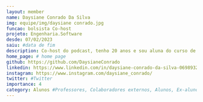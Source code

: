 ```yaml
---
layout: member
name: Daysiane Conrado Da Silva
img: equipe/img/daysiane conrado.jpg
funcao: bolsista Co-host
projeto: Engenharia.Software 
desde: 07/02/2023
saiu: #data de fim
description: Co-host do podcast, tenho 20 anos e sou aluna do curso de licenciatura em ciência da computação na Universidade Federal da Paraíba campus IV, tenho como passatempo jogos eletrônicos como League of legends e Genshin Impact, amante de chocolates e muita música. 
home_page: # home page
github: https://github.com/DaysianeConrado
linkedin: https://www.linkedin.com/in/daysiane-conrado-da-silva-069893273/
instagram: https://www.instagram.com/daysiane_conrado/
twitter: #Twitter
importance: 4
category: Alunos #Professores, Colaboradores externos, Alunos, Ex-alunos
---
```

